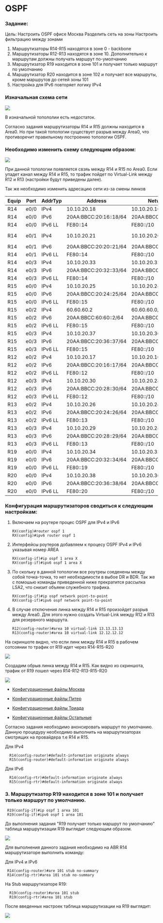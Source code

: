 #  OSPF

###  Задание:

Цель: Настроить OSPF офисе Москва
Разделить сеть на зоны
Настроить фильтрацию между зонами
1. Маршрутизаторы R14-R15 находятся в зоне 0 - backbone
2. Маршрутизаторы R12-R13 находятся в зоне 10. Дополнительно к маршрутам должны получать маршрут по-умолчанию
3. Маршрутизатор R19 находится в зоне 101 и получает только маршрут по умолчанию
4. Маршрутизатор R20 находится в зоне 102 и получает все маршруты, кроме маршрутов до сетей зоны 101
5. Настройка для IPv6 повторяет логику IPv4

### Изначальная схема сети

![](Schema_1.png)

В изначальной топололии есть недостаток.

Согласно задания маршрутизаторы R14 и R15 должны находится в Area0. Но при такой топологии существует разрыв между Area0, что противоречит правильному построению топологии OSPF.

### Необходимо изменить схему следующим образом:

![](Schema_2.png)

При данной топологии появляется свзяь между R14 и R15 по Area0.
Если упадет канал между R14 и R15, то трафик пойдет по Virtual-Link между R12 и R13 (настройки будут приведены далее).

Так же необходимо изменить адресацию сети из-за смены линков

| Equip | Port | AddrTyp | Address                  | Network                | Description     |
|-------|------|---------|--------------------------|------------------------|-----------------|
|	R14	|	e0/0	|	IPv4		|	10.10.20.18	|	10.10.20.16/30	|	to	R12	e0/2	|
|	R14	|	e0/0	|	IPv6		|	20AA:BBCC:20:16::18/64	|	20AA:BBCC:20:16::/64	|	to	R12	e0/2	|
|	R14	|	e0/0	|	IPv6	LL	|	FE80::14	|	FE80::/10	|	to	R12	e0/2	|
|	R14	|	e0/1	|	IPv4		|	10.10.20.21	|	10.10.20.20/30	|	to	R115	e0/1	|
|	R14	|	e0/1	|	IPv6		|	20AA:BBCC:20:20::21/64	|	20AA:BBCC:20:20::/64	|	to	R15	e0/1	|
|	R14	|	e0/1	|	IPv6	LL	|	FE80::14	|	FE80::/10	|	to	R15	e0/1	|
|	R14	|	e0/3	|	IPv4		|	10.10.20.33	|	10.10.20.32/30	|	to	R19	e0/0	|
|	R14	|	e0/3	|	IPv6		|	20AA:BBCC:20:32::33/64	|	20AA:BBCC:20:32::/64	|	to	R19	e0/0	|
|	R14	|	e0/3	|	IPv6	LL	|	FE80::14	|	FE80::/10	|	to	R19	e0/0	|
|	R15	|	e0/0	|	IPv4		|	10.10.20.25	|	10.10.20.24/30	|	to	R13	e0/2	|
|	R15	|	e0/0	|	IPv6		|	20AA:BBCC:20:24::25/64	|	20AA:BBCC:20:24::/64	|	to	R13	e0/2	|
|	R15	|	e0/0	|	IPv6	LL	|	FE80::15	|	FE80::/10	|	to	R13	e0/2	|
|	R15	|	e0/2	|	IPv4		|	60.60.60.2	|	60.60.60.0/28	|	to	R21	e0/0	|
|	R15	|	e0/2	|	IPv6		|	20AA:BBCC:60:60::2/64	|	20AA:BBCC:60:60::/64	|	to	R21	e0/0	|
|	R15	|	e0/2	|	IPv6	LL	|	FE80::15	|	FE80::/10	|	to	R21	e0/0	|
|	R15	|	e0/3	|	IPv4		|	10.10.20.37	|	10.10.20.36/30	|	to	R20	e0/0	|
|	R15	|	e0/3	|	IPv6		|	20AA:BBCC:20:36::37/64	|	20AA:BBCC:20:36::/64	|	to	R20	e0/0	|
|	R15	|	e0/3	|	IPv6	LL	|	FE80::15	|	FE80::/10	|	to	R20	e0/0	|
|	R12	|	e0/2	|	IPv4		|	10.10.20.17	|	10.10.20.16/30	|	to	R14	e0/0	|
|	R12	|	e0/2	|	IPv6		|	20AA:BBCC:20:16::17/64	|	20AA:BBCC:20:16::/64	|	to	R14	e0/0	|
|	R12	|	e0/2	|	IPv6	LL	|	FE80::12	|	FE80::/10	|	to	R14	e0/0	|
|	R12	|	e0/3	|	IPv4		|	10.10.20.30	|	10.10.20.28/30	|	to	R13	e0/3	|
|	R12	|	e0/3	|	IPv6		|	20AA:BBCC:20:28::30/64	|	20AA:BBCC:20:28::/64	|	to	R13	e0/3	|
|	R12	|	e0/3	|	IPv6	LL	|	FE80::12	|	FE80::/10	|	to	R13	e0/3	|
|	R13	|	e0/2	|	IPv4		|	10.10.20.26	|	10.10.20.24/30	|	to	R15	e0/0	|
|	R13	|	e0/2	|	IPv6		|	20AA:BBCC:20:24::26/64	|	20AA:BBCC:20:24::/64	|	to	R15	e0/0	|
|	R13	|	e0/2	|	IPv6	LL	|	FE80::13	|	FE80::/10	|	to	R15	e0/0	|
|	R13	|	e0/3	|	IPv4		|	10.10.20.29	|	10.10.20.28/30	|	to	R12	e0/3	|
|	R13	|	e0/3	|	IPv6		|	20AA:BBCC:20:28::29/64	|	20AA:BBCC:20:28::/64	|	to	R15	e0/0	|
|	R13	|	e0/3	|	IPv6	LL	|	FE80::13	|	FE80::/10	|	to	R15	e0/0	|
|	R19	|	e0/0	|	IPv4		|	10.10.20.34	|	10.10.20.32/30	|	to	R14	e0/3	|
|	R19	|	e0/0	|	IPv6		|	20AA:BBCC:20:32::34/64	|	20AA:BBCC:20:32::/64	|	to	R14	e0/3	|
|	R19	|	e0/0	|	IPv6	LL	|	FE80::19	|	FE80::/10	|	to	R14	e0/3	|
|	R20	|	e0/0	|	IPv4		|	10.10.20.38	|	10.10.20.36/30	|	to	R15	e0/3	|
|	R20	|	e0/0	|	IPv6		|	20AA:BBCC:20:36::38/64	|	20AA:BBCC:20:36::/64	|	to	R15	e0/3	|
|	R20	|	e0/0	|	IPv6	LL	|	FE80::20	|	FE80::/10	|	to	R15	e0/3	|


### Конфигурация маршрутизаторов сводиться к следующим настройкам:

1. Включаем на роутере процес OSPF для IPv4 и IPv6
          
       RX(config)#router ospf 1
       RX(config)#ipv6 router ospf 1
       
2. Интерфейсы роутеров добавляем к процесу OSPF IPv4 и IPv6 указывая номер AREA
 
       RX(config-if)#ip ospf 1 area X
       RX(config-if)#ipv6 ospf 1 area X
 
3. По скольку в данной топологии все роутреы соеденены между собой точка-точка, то нет необходимости в выбое DR и BDR. Так же с помошью команды приведенной ниже прекратится рассылка LSA2, что снизит объяем служебного трафика.
      
       RX(config-if)#ip ospf network point-to-point
       RX(config-if)#ipv6 ospf network point-to-point
       
 4. В случае отключения линка между R14 и R15 произойдет разрыв между Area0. Для этого нужно создать Virtual-Link между R12 и R13 для резервного маршрута. 
 
        R12(config-router)#area 10 virtual-link 13.13.13.13
        R13(config-router)#area 10 virtual-link 12.12.12.12
        
  
 На скриншоте видно, что если линк между R14 и R15 в рабочем сотсоянии то трафик от R19 идет через R14-R15-R20
 
 ![](trace_1.png)
 
 Создадим обрыв линка между R14 и R15. Как видно из скриншота, трафик от R19 пошел через R14-R12-R13-R15-R20
 
 ![](trace_2.png)
       
      


 - [Конфигурационные файлы Москва](config-Москва/)
   
 - [Конфигурационные файлы Питер](config-Питер/)
   
 - [Конфигурационные файлы Триада](config-Триада/)
   
 - [Конфигурационные файлы Остальные](config-Остальные/) 
   
   

Согласно задания необходимо анонсировать маршрут по умолчанию. Данную процедуру необходимо выполнить на маршрутизаторах смотрящих на провайдера т.е R14 и R15.

Для IPv4

      R14(config-router)#default-information originate always 
      R15(config-router)#default-information originate always 

Для IPv6

      R14(config-rtr)#default-information originate always
      R15(config-rtr)#default-information originate always
      
### 3. Маршрутизатор R19 находится в зоне 101 и получает только маршрут по умолчанию.
           
     R19(config-if)#ip ospf 1 area 101
     R19(config-if)#ipv6 ospf 1 area 101
     
 До выполнения задания "R19 получает только маршрут по умолчанию" таблица маршрутизации R19 выглядит следующим образом.
 
 ![](route_1.png)
 
 Для выполнения данного задания необходимо на ABR R14 маршрутизаторе выполнить команду:
 
 Для IPv4 и IPv6
 
     R14(config-router)#are 101 stub no-summary      
     R14(config-rtr)#area 101 stub no-summary
 
 На Stub маршрутизаторе R19:
 
      R19(config-router)#area 101 stub
      R19(config-rtr)#area 101 stub
      
 После введенных настроек таблица маршрутизации на R19 выглядит: 
 
 ![](route_2.png)
      


